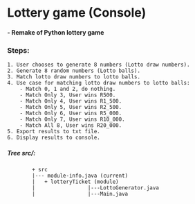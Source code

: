 #	Lottery game (Console)
####	- Remake of Python lottery game

###	Steps:
	1. User chooses to generate 8 numbers (Lotto draw numbers).
	2. Generate 8 random numbers (Lotto balls).
	3. Match lotto draw numbers to lotto balls.
	4. Use case for matching lotto draw numbers to lotto balls:
		- Match 0, 1 and 2, do nothing.
		- Match Only 3, User wins R500.
		- Match Only 4, User wins R1_500.
		- Match Only 5, User wins R2_500.
		- Match Only 6, User wins R5_000.
		- Match Only 7, User wins R10_000.
		- Match All 8, User wins R20_000.
	5. Export results to txt file.
	6. Display results to console.
	
	
#####	Tree src/:
			+ src
			|--- module-info.java (current)
			|	+ lotteryTicket (module)
			|				  |---LottoGenerator.java
			|				  |---Main.java
